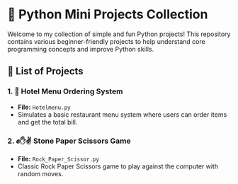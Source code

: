 # 🐍 Python Mini Projects Collection

Welcome to my collection of simple and fun Python projects! This repository contains various beginner-friendly projects to help understand core programming concepts and improve Python skills.

## 📂 List of Projects
### 1. 🏨 Hotel Menu Ordering System
- **File:** `Hotelmenu.py`
- Simulates a basic restaurant menu system where users can order items and get the total bill.

### 2. ✊✋✌️ Stone Paper Scissors Game
- **File:** `Rock_Paper_Scissor.py`
- Classic Rock Paper Scissors game to play against the computer with random moves.

